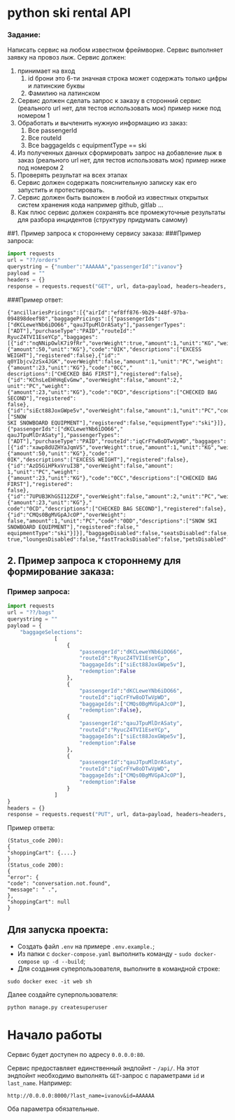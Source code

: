 # python ski rental API

### Задание:
Написать сервис на любом известном фреймворке.
Сервис выполняет заявку на провоз лыж.
Сервис должен:
1) принимает на вход 
   1) id брони это 6-ти значная строка может содержать только цифры и латинские буквы 
   2) Фамилию на латинском
2) Сервис должен сделать запрос к заказу в сторонний сервис (реального url нет, для тестов использовать мок) пример ниже под номером
   1 
3) Обработать и вычленить нужную информацию из заказ:
   1) Все passengerId 
   2) Все routeId 
   3) Все baggageIds с equipmentType == ski
4) Из полученных данных сформировать запрос на добавление лыж в заказ (реального url нет, для тестов использовать мок) пример ниже
   под номером 2 
5) Проверять результат на всех этапах 
6) Сервис должен содержать пояснительную записку как его запустить и протестировать. 
7) Сервис должен быть выложен в любой из известных открытых систем хранения кода например github, gitlab … 
8) Как плюс сервис должен сохранять все промежуточные результаты для разбора инцидентов (структуру придумать самому)

##1. Пример запроса к стороннему сервису заказа:
###Пример запроса:
```python
import requests
url = "??/orders"
querystring = {"number":"AAAAAA","passengerId":"ivanov"}
payload = ""
headers = {}
response = requests.request("GET", url, data=payload, headers=headers, params=querystring)
```
###Пример ответ:
```
{"ancillariesPricings":[{"airId":"ef8ff876-9b29-448f-97ba-094898deef98","baggagePricings":[{"passengerIds":
["dKCLeweYNb6iDO66","qauJTpuMlDrASaty"],"passengerTypes":["ADT"],"purchaseType":"PAID","routeId":"
RyucZ4TVI1EseYCp","baggages":[{"id":"nqNNipOwlK7i9fRr","overWeight":true,"amount":1,"unit":"KG","weight":
{"amount":50,"unit":"KG"},"code":"0IK","descriptions":["EXCESS WEIGHT"],"registered":false},{"id":"
q0YIbjcv2zSx4JGK","overWeight":false,"amount":1,"unit":"PC","weight":{"amount":23,"unit":"KG"},"code":"0CC","
descriptions":["CHECKED BAG FIRST"],"registered":false},{"id":"KChsLeEHhHqEvGmw","overWeight":false,"amount":2,"
unit":"PC","weight":{"amount":23,"unit":"KG"},"code":"0CD","descriptions":["CHECKED BAG SECOND"],"registered":
false},{"id":"siEct88JoxGWpe5v","overWeight":false,"amount":1,"unit":"PC","code":"0DD","descriptions":["SNOW
SKI SNOWBOARD EQUIPMENT"],"registered":false,"equipmentType":"ski"}]},{"passengerIds":["dKCLeweYNb6iDO66","
qauJTpuMlDrASaty"],"passengerTypes":["ADT"],"purchaseType":"PAID","routeId":"iqCrFYw8oDTwVpWD","baggages":
[{"id":"xawp8dUZHYaJqmVS","overWeight":true,"amount":1,"unit":"KG","weight":{"amount":50,"unit":"KG"},"code":"
0IK","descriptions":["EXCESS WEIGHT"],"registered":false},{"id":"AzD5GiHPkxVruI3B","overWeight":false,"amount":
1,"unit":"PC","weight":{"amount":23,"unit":"KG"},"code":"0CC","descriptions":["CHECKED BAG FIRST"],"registered":
false},{"id":"7UPUB3KhGSI12ZXF","overWeight":false,"amount":2,"unit":"PC","weight":{"amount":23,"unit":"KG"},"
code":"0CD","descriptions":["CHECKED BAG SECOND"],"registered":false},{"id":"CMQs0BgMVGpAJcOP","overWeight":
false,"amount":1,"unit":"PC","code":"0DD","descriptions":["SNOW SKI SNOWBOARD EQUIPMENT"],"registered":false,"
equipmentType":"ski"}]}],"baggageDisabled":false,"seatsDisabled":false,"mealsDisabled":false,"upgradesDisabled":
true,"loungesDisabled":false,"fastTracksDisabled":false,"petsDisabled":true}]}
```

## 2. Пример запроса к стороннему для формирование заказа:
### Пример запроса:
```python
import requests
url = "??/bags"
querystring = ""
payload = {
    "baggageSelections":
               [
                   {
                       "passengerId":"dKCLeweYNb6iDO66",
                       "routeId":"RyucZ4TVI1EseYCp",
                       "baggageIds":["siEct88JoxGWpe5v"],
                       "redemption":False
                   },
                   {
                       "passengerId":"dKCLeweYNb6iDO66",
                       "routeId":"iqCrFYw8oDTwVpWD",
                       "baggageIds":["CMQs0BgMVGpAJcOP"],
                       "redemption":False},
                   {
                       "passengerId":"qauJTpuMlDrASaty",
                       "routeId":"RyucZ4TVI1EseYCp",
                       "baggageIds":["siEct88JoxGWpe5v"],
                       "redemption":False
                   },
                   {
                       "passengerId":"qauJTpuMlDrASaty",
                       "routeId":"iqCrFYw8oDTwVpWD",
                       "baggageIds":["CMQs0BgMVGpAJcOP"],
                       "redemption":False
                   }
               ]
}
headers = {}
response = requests.request("PUT", url, data=payload, headers=headers, params=querystring)
```
Пример ответа:
```
(Status_code 200):
{
"shoppingCart": {....}
}
(Status_code 200):
{
"error": {
"code": "conversation.not.found",
"message": " .",
},
"shoppingCart": null
}
```
## Для запуска проекта:
- Создать файл `.env` на примере `.env.example.`;
- Из папки с `docker-compose.yaml` выполнить команду - `sudo docker-compose up -d --build`;
- Для создания суперпользователя, выполните в командной строке:
```  
sudo docker exec -it web sh
```
Далее создайте суперпользователя:
``` 
python manage.py createsuperuser
``` 
# Начало работы
Сервис будет доступен по адресу `0.0.0.0:80`.

Сервис предоставляет единственный эндпойнт - `/api/`. На этот эндпойнт необходимо выполнять
`GET`-запрос с параметрами `id` и `last_name`. Например:

`http://0.0.0.0:8000/?last_name=ivanov&id=AAAAAA`

Оба параметра обязательные.
